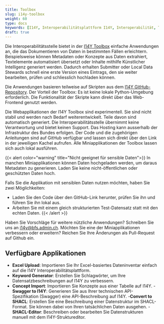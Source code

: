 ```yaml
---
title: Toolbox
slug: i14y-toolbox
weight: 60
type: docs
keywords: [I14Y, Interoperabilitätsplattform I14Y, Interoperabilität, Toolbox, Hilfsprogramme, Miniapplikationen, Excel Upload, Keyword Generator, Concept Import, Swagger, SHACL, Schweiz]
draft: true
---
```


Die Interoperabilitätsstelle bietet in der [I14Y Toolbox](https://toolbox.i14y.admin.ch) einfache Anwendungen an, die das Dokumentieren von Daten in bestimmten Fällen erleichtern. Beispielsweise können Metadaten oder Konzepte aus Daten extrahiert, Textelemente automatisiert übersetzt oder Inhalte mithilfe Künstlicher Intelligenz generiert werden. Dadurch erhalten Submitter oder Local Data Stewards schnell eine erste Version eines Eintrags, den sie weiter bearbeiten, prüfen und schliesslich hochladen können. 

Die Anwendungen basieren teilweise auf Skripten aus dem [I14Y GitHub-Repository](https://github.com/i14y-ch). Der Vorteil der Toolbox: Es ist keine lokale Python-Umgebung erforderlich. Die Funktionalität der Skripte kann direkt über das Web-Frontend genutzt werden.

Die Webapplikationen der I14Y Toolbox sind experimentell. Sie sind nicht stabil und werden nach Bedarf weiterentwickelt. Teile davon sind automatisch generiert. Die Interoperabilitätsstelle übernimmt keine Verantwortung und bietet keinen Support. Das Hosting kann ausserhalb der Infrastruktur des Bundes erfolgen. Der Code und die zugehörigen Anleitungen sind auf GitHub verfügbar und lassen sich direkt über den Link in der jeweiligen Kachel aufrufen. Alle Miniapplikationen der Toolbox lassen sich auch lokal ausführen.

{{< alert color="warning" title="Nicht geeignet für sensible Daten">}}
In manchen Miniapplikationen können Daten hochgeladen werden, um daraus Metadaten zu generieren. Laden Sie keine nicht-öffentlichen oder geschützten Daten hoch. 

Falls Sie die Applikation mit sensiblen Daten nutzen möchten, haben Sie zwei Möglichkeiten:
- Laden Sie den Code über den GitHub-Link herunter, prüfen Sie ihn und führen Sie ihn lokal aus.
- Arbeiten Sie mit einem gleich strukturierten Test-Datensatz statt mit den echten Daten.
{{< /alert >}}

Haben Sie Vorschläge für weitere nützliche Anwendungen? Schreiben Sie uns an [i14y@bfs.admin.ch](mailto:i14y@bfs.admin.ch). Möchten Sie eine der Miniapplikationen verbessern oder erweitern? Reichen Sie Ihre Änderungen als Pull-Request auf Github ein.

## Verfügbare Applikationen

- **Excel Upload**: Importieren Sie Ihr Excel-basiertes Dateninventar einfach auf die I14Y Interoperabilitätsplattform.
- **Keyword Generator**: Erstellen Sie Schlagwörter, um Ihre Datensatzbeschreibungen auf I14Y zu verbessern.
- **Concept Import**: Importieren Sie Konzepte aus einer Tabelle auf I14Y.
-**Swagger to I14Y**: Generieren Sie aus Ihrer technischen API-Spezifikation (Swagger) eine API-Beschreibung auf I14Y.
-**Convert to SHACL**: Erstellen Sie eine Beschreibung einer Datenstruktur im SHACL-Format. Sie können dabei von Ihren tatsächlichen Daten ausgehen.
-**SHACL-Editor**: Beschreiben oder bearbeiten Sie Datenstrukturen manuell mit dem I14Y-Struktureditor.
